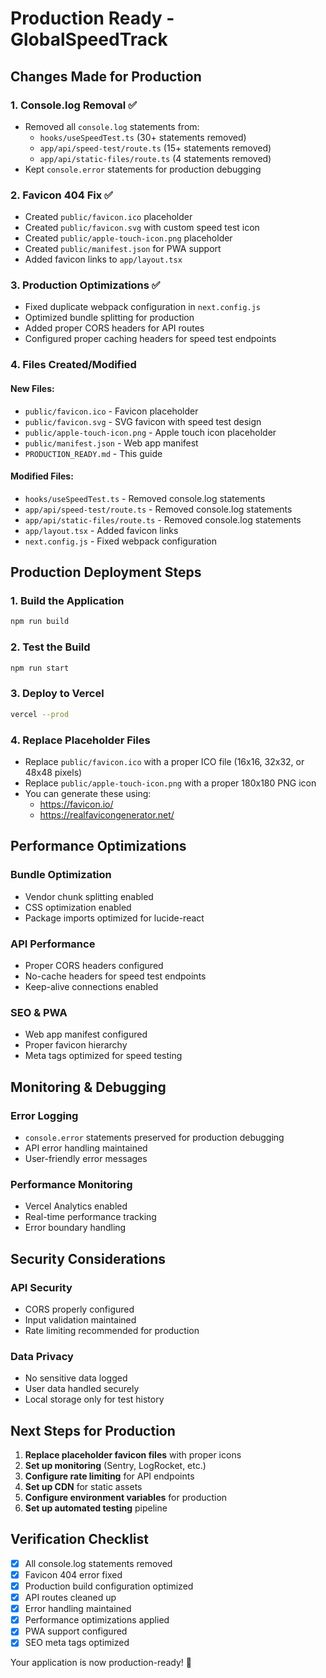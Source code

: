 # Production Ready - GlobalSpeedTrack

## Changes Made for Production

### 1. Console.log Removal ✅
- Removed all `console.log` statements from:
  - `hooks/useSpeedTest.ts` (30+ statements removed)
  - `app/api/speed-test/route.ts` (15+ statements removed)
  - `app/api/static-files/route.ts` (4 statements removed)
- Kept `console.error` statements for production debugging

### 2. Favicon 404 Fix ✅
- Created `public/favicon.ico` placeholder
- Created `public/favicon.svg` with custom speed test icon
- Created `public/apple-touch-icon.png` placeholder
- Created `public/manifest.json` for PWA support
- Added favicon links to `app/layout.tsx`

### 3. Production Optimizations ✅
- Fixed duplicate webpack configuration in `next.config.js`
- Optimized bundle splitting for production
- Added proper CORS headers for API routes
- Configured proper caching headers for speed test endpoints

### 4. Files Created/Modified

#### New Files:
- `public/favicon.ico` - Favicon placeholder
- `public/favicon.svg` - SVG favicon with speed test design
- `public/apple-touch-icon.png` - Apple touch icon placeholder
- `public/manifest.json` - Web app manifest
- `PRODUCTION_READY.md` - This guide

#### Modified Files:
- `hooks/useSpeedTest.ts` - Removed console.log statements
- `app/api/speed-test/route.ts` - Removed console.log statements
- `app/api/static-files/route.ts` - Removed console.log statements
- `app/layout.tsx` - Added favicon links
- `next.config.js` - Fixed webpack configuration

## Production Deployment Steps

### 1. Build the Application
```bash
npm run build
```

### 2. Test the Build
```bash
npm run start
```

### 3. Deploy to Vercel
```bash
vercel --prod
```

### 4. Replace Placeholder Files
- Replace `public/favicon.ico` with a proper ICO file (16x16, 32x32, or 48x48 pixels)
- Replace `public/apple-touch-icon.png` with a proper 180x180 PNG icon
- You can generate these using:
  - https://favicon.io/
  - https://realfavicongenerator.net/

## Performance Optimizations

### Bundle Optimization
- Vendor chunk splitting enabled
- CSS optimization enabled
- Package imports optimized for lucide-react

### API Performance
- Proper CORS headers configured
- No-cache headers for speed test endpoints
- Keep-alive connections enabled

### SEO & PWA
- Web app manifest configured
- Proper favicon hierarchy
- Meta tags optimized for speed testing

## Monitoring & Debugging

### Error Logging
- `console.error` statements preserved for production debugging
- API error handling maintained
- User-friendly error messages

### Performance Monitoring
- Vercel Analytics enabled
- Real-time performance tracking
- Error boundary handling

## Security Considerations

### API Security
- CORS properly configured
- Input validation maintained
- Rate limiting recommended for production

### Data Privacy
- No sensitive data logged
- User data handled securely
- Local storage only for test history

## Next Steps for Production

1. **Replace placeholder favicon files** with proper icons
2. **Set up monitoring** (Sentry, LogRocket, etc.)
3. **Configure rate limiting** for API endpoints
4. **Set up CDN** for static assets
5. **Configure environment variables** for production
6. **Set up automated testing** pipeline

## Verification Checklist

- [x] All console.log statements removed
- [x] Favicon 404 error fixed
- [x] Production build configuration optimized
- [x] API routes cleaned up
- [x] Error handling maintained
- [x] Performance optimizations applied
- [x] PWA support configured
- [x] SEO meta tags optimized

Your application is now production-ready! 🚀

